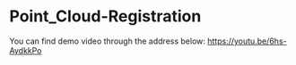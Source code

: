 # Point_Cloud-Registration
You can find demo video through the address below:
https://youtu.be/6hs-AydkkPo
